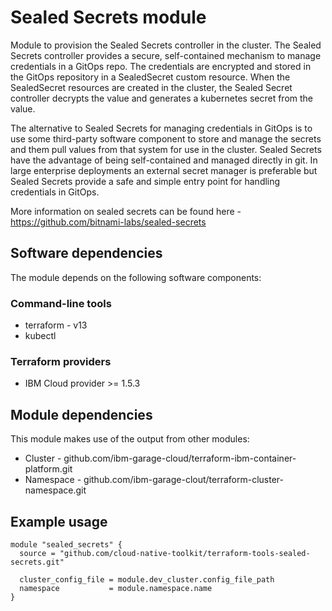 # Sealed Secrets module

Module to provision the Sealed Secrets controller in the cluster. The Sealed Secrets controller provides a secure, self-contained mechanism to manage credentials in a GitOps repo. The credentials are encrypted and stored in the GitOps repository in a SealedSecret custom resource. When the SealedSecret resources are created in the cluster, the Sealed Secret controller decrypts the value and generates a kubernetes secret from the value.

The alternative to Sealed Secrets for managing credentials in GitOps is to use some third-party software component to store and manage the secrets and them pull values from that system for use in the cluster. Sealed Secrets have the advantage of being self-contained and managed directly in git. In large enterprise deployments an external secret manager is preferable but Sealed Secrets provide a safe and simple entry point for handling credentials in GitOps.

More information on sealed secrets can be found here - https://github.com/bitnami-labs/sealed-secrets

## Software dependencies

The module depends on the following software components:

### Command-line tools

- terraform - v13
- kubectl

### Terraform providers

- IBM Cloud provider >= 1.5.3

## Module dependencies

This module makes use of the output from other modules:

- Cluster - github.com/ibm-garage-cloud/terraform-ibm-container-platform.git
- Namespace - github.com/ibm-garage-clout/terraform-cluster-namespace.git

## Example usage

```hcl-terraform
module "sealed_secrets" {
  source = "github.com/cloud-native-toolkit/terraform-tools-sealed-secrets.git"

  cluster_config_file = module.dev_cluster.config_file_path
  namespace           = module.namespace.name
}
```

